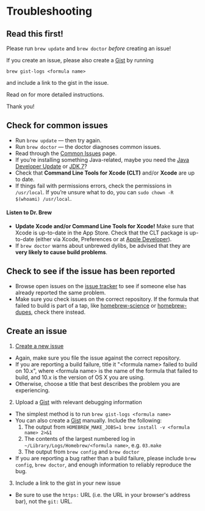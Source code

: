 # Troubleshooting
## Read this first!

Please run `brew update` and `brew doctor` *before* creating an issue!

If you create an issue, please also create a [Gist][] by running

```
brew gist-logs <formula name>
```

and include a link to the gist in the issue.

Read on for more detailed instructions.

Thank you!

## Check for common issues
* Run `brew update` — then try again.
* Run `brew doctor` — the doctor diagnoses common issues.
* Read through the [Common Issues](Common-Issues.md) page.
* If you’re installing something Java-related, maybe you need the [Java Developer Update][] or [JDK 7][]?
* Check that **Command Line Tools for Xcode (CLT)** and/or **Xcode** are up to date.
* If things fail with permissions errors, check the permissions in `/usr/local`. If you’re unsure what to do, you can `sudo chown -R $(whoami) /usr/local`.

#### Listen to Dr. Brew

* **Update Xcode and/or Command Line Tools for Xcode!** Make sure that Xcode is up-to-date in the App Store. Check that the CLT package is up-to-date (either via Xcode, Preferences or at [Apple Developer][]).
* If `brew doctor` warns about unbrewed dylibs, be advised that they are **very likely to cause build problems**.

## Check to see if the issue has been reported
* Browse open issues on the [issue tracker](https://github.com/Homebrew/homebrew/issues) to see if someone else has already reported the same problem.
* Make sure you check issues on the correct repository. If the formula that failed to build is part of a tap, like [homebrew-science](https://github.com/Homebrew/homebrew-science) or [homebrew-dupes](https://github.com/Homebrew/homebrew-dupes), check there instead.

## Create an issue

1. [Create a new issue](https://github.com/Homebrew/homebrew/issues/new)
  * Again, make sure you file the issue against the correct repository.
  * If you are reporting a build failure, title it "\<formula name> failed to build on 10.x", where \<formula name> is the name of the formula that failed to build, and 10.x is the version of OS X you are using.
  * Otherwise, choose a title that best describes the problem you are experiencing.

2. Upload a [Gist][] with relevant debugging information
  * The simplest method is to run `brew gist-logs <formula name>`
  * You can also create a [Gist][] manually. Include the following:
     1. The output from `HOMEBREW_MAKE_JOBS=1 brew install -v <formula name> 2>&1`
     2. The contents of the largest numbered log in `~/Library/Logs/Homebrew/<formula name>`, e.g. `03.make`
     3. The output from `brew config` and `brew doctor`
  * If you are reporting a bug rather than a build failure, please include `brew config`, `brew doctor`, and enough information to reliably reproduce the bug.

3. Include a link to the gist in your new issue
  * Be sure to use the `https:` URL (i.e. the URL in your browser's address bar), not the `git:` URL.

[Gist]:https://gist.github.com
[Apple Developer]:https://developer.apple.com/downloads
[Java Developer Update]:http://support.apple.com/kb/DL1572
[JDK 7]:http://docs.oracle.com/javase/7/docs/webnotes/install/mac/mac-install-faq.html
